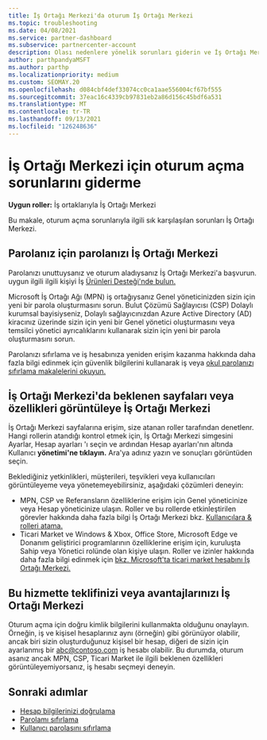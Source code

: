 ```yaml
---
title: İş Ortağı Merkezi'da oturum İş Ortağı Merkezi
ms.topic: troubleshooting
ms.date: 04/08/2021
ms.service: partner-dashboard
ms.subservice: partnercenter-account
description: Olası nedenlere yönelik sorunları giderin ve İş Ortağı Merkezi için çözümler hakkında bilgi edinebilirsiniz. Parolaları sıfırlama, rolleri denetleme ve kimlik bilgilerini denetleme hakkında daha fazla bilgi edinebilirsiniz.
author: parthpandyaMSFT
ms.author: parthp
ms.localizationpriority: medium
ms.custom: SEOMAY.20
ms.openlocfilehash: d084cbf4def33074cc0ca1aae556004cf67bf555
ms.sourcegitcommit: 37eac16c4339cb97831eb2a86d156c45bdf6a531
ms.translationtype: MT
ms.contentlocale: tr-TR
ms.lasthandoff: 09/13/2021
ms.locfileid: "126248636"
---
```

# <a name="troubleshoot-sign-in-issues-for-partner-center"></a>İş Ortağı Merkezi için oturum açma sorunlarını giderme

**Uygun roller:** İş ortaklarıyla İş Ortağı Merkezi

Bu makale, oturum açma sorunlarıyla ilgili sık karşılaşılan sorunları İş Ortağı Merkezi.

## <a name="youve-forgotten-your-password-for-partner-center"></a>Parolanız için parolanızı İş Ortağı Merkezi

Parolanızı unuttuysanız ve oturum aladıysanız İş Ortağı Merkezi'a başvurun. uygun ilgili ilgili kişiyi İş [Ürünleri Desteği'nde bulun.](/microsoft-365/admin/contact-support-for-business-products)

Microsoft İş Ortağı Ağı (MPN) iş ortağıysanız Genel yöneticinizden sizin için yeni bir parola oluşturmasını sorun. Bulut Çözümü Sağlayıcısı (CSP) Dolaylı kurumsal bayisiyseniz, Dolaylı sağlayıcınızdan Azure Active Directory (AD) kiracınız üzerinde sizin için yeni bir Genel yönetici oluşturmasını veya temsilci yönetici ayrıcalıklarını kullanarak sizin için yeni bir parola oluşturmasını sorun.

Parolanızı sıfırlama ve iş hesabınıza yeniden erişim kazanma hakkında daha fazla bilgi edinmek için güvenlik bilgilerini kullanarak iş veya [okul parolanızı sıfırlama makalelerini okuyun.](/azure/active-directory/user-help/active-directory-passwords-update-your-own-password#how-to-change-your-password)

## <a name="you-cant-view-or-manage-the-expected-pages-or-capabilities-in-partner-center"></a>İş Ortağı Merkezi'da beklenen sayfaları veya özellikleri görüntüleye İş Ortağı Merkezi

İş Ortağı Merkezi sayfalarına erişim, size atanan roller tarafından denetlenr. Hangi rollerin atandığı kontrol etmek için, İş Ortağı Merkezi simgesini Ayarlar, Hesap ayarları 'ı seçin ve ardından Hesap ayarları'nın altında Kullanıcı **yönetimi'ne tıklayın.** Ara'ya adınız yazın ve sonuçları görüntüden seçin.

Beklediğiniz yetkinlikleri, müşterileri, teşvikleri veya kullanıcıları görüntüleyeme veya yönetemeyebilirsiniz, aşağıdaki çözümleri deneyin:

- MPN, CSP ve Referansların özelliklerine erişim için Genel yöneticinize veya Hesap yöneticinize ulaşın. Roller ve bu rollerde etkinleştirilen görevler hakkında daha fazla bilgi İş Ortağı Merkezi bkz. [Kullanıcılara & rolleri atama.](permissions-overview.md)
- Ticari Market ve Windows & Xbox, Office Store, Microsoft Edge ve Donanım geliştirici programlarının özelliklerine erişim için, kuruluşta Sahip veya Yönetici rolünde olan kişiye ulaşın. Roller ve izinler hakkında daha fazla bilgi edinmek için [bkz. Microsoft'ta ticari market hesabını İş Ortağı Merkezi.](/azure/marketplace/partner-center-portal/manage-account#define-user-roles-and-permissions)

## <a name="you-cant-see-your-offer-or-benefits-in-partner-center"></a>Bu hizmette teklifinizi veya avantajlarınızı İş Ortağı Merkezi

Oturum açma için doğru kimlik bilgilerini kullanmakta olduğunu onaylayın. Örneğin, iş ve kişisel hesaplarınız aynı (örneğin) gibi görünüyor olabilir, ancak biri sizin oluşturduğunuz kişisel bir hesap, diğeri de sizin için ayarlanmış bir abc@contoso.com iş hesabı olabilir. Bu durumda, oturum asanız ancak MPN, CSP, Ticari Market ile ilgili beklenen özellikleri görüntüleyemiyorsanız, iş hesabı seçmeyi deneyin.

## <a name="next-steps"></a>Sonraki adımlar

- [Hesap bilgilerinizi doğrulama](verification-responses.md)
- [Parolamı sıfırlama](reset-my-pasword.md)
- [Kullanıcı parolasını sıfırlama](reset-a-user-password.md)